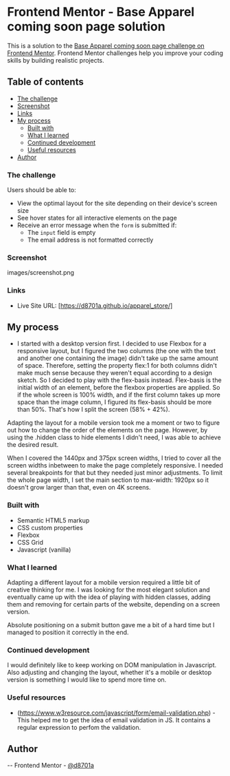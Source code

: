 # Frontend Mentor - Base Apparel coming soon page solution

This is a solution to the [Base Apparel coming soon page challenge on Frontend Mentor](https://www.frontendmentor.io/challenges/base-apparel-coming-soon-page-5d46b47f8db8a7063f9331a0). Frontend Mentor challenges help you improve your coding skills by building realistic projects. 

## Table of contents

  - [The challenge](#the-challenge)
  - [Screenshot](#screenshot)
  - [Links](#links)
- [My process](#my-process)
  - [Built with](#built-with)
  - [What I learned](#what-i-learned)
  - [Continued development](#continued-development)
  - [Useful resources](#useful-resources)
- [Author](#author)


### The challenge

Users should be able to:

- View the optimal layout for the site depending on their device's screen size
- See hover states for all interactive elements on the page
- Receive an error message when the `form` is submitted if:
  - The `input` field is empty
  - The email address is not formatted correctly

### Screenshot

images/screenshot.png

### Links

- Live Site URL: [https://d8701a.github.io/apparel_store/]

## My process
- I started with a desktop version first. I decided to use Flexbox for a responsive layout, but I figured the two columns (the one with the text and another one containing the image)
didn't take up the same amount of space. Therefore, setting the property flex:1 for both columns didn't make much sense because they weren't equal according to a design sketch.
So I decided to play with the flex-basis instead. Flex-basis is the initial width of an element, before the flexbox properties are applied. So if the whole screen is 100% width,
and if the first column takes up more space than the image column, I figured its flex-basis should be more than 50%. That's how I split the screen (58% + 42%).

Adapting the layout for a mobile version took me a moment or two to figure out how to change the order of the elements on the page. However, by using the .hidden class to hide elements I didn't need, 
I was able to achieve the desired result.

When I covered the 1440px and 375px screen widths, I tried to cover all the screen widths inbetween to make the page completely responsive. I needed several breakpoints for that but they
needed just minor adjustments.
To limit the whole page width, I set the main section to max-width: 1920px so it doesn't grow larger than that, even on 4K screens.

### Built with

- Semantic HTML5 markup
- CSS custom properties
- Flexbox
- CSS Grid
- Javascript (vanilla)

### What I learned

Adapting a different layout for a mobile version required a little bit of creative thinking for me. I was looking for the most elegant solution and eventually 
came up with the idea of playing with hidden classes, adding them and removing for certain parts of the website, depending on a screen version.

Absolute positioning on a submit button gave me a bit of a hard time but I managed to position it correctly in the end. 

### Continued development

I would definitely like to keep working on DOM manipulation in Javascript. 
Also adjusting and changing the layout, whether it's a mobile or desktop version is something I would like to spend more time on.

### Useful resources

- (https://www.w3resource.com/javascript/form/email-validation.php) - This helped me to get the idea of email validation in JS. It contains a regular expression to perfom the validation.

## Author

-- Frontend Mentor - [@d8701a](https://www.frontendmentor.io/profile/d8701a)


